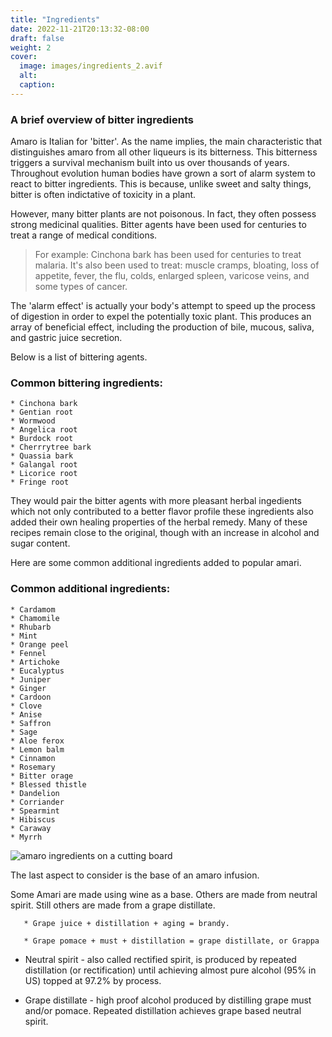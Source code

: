 ```yaml
---
title: "Ingredients"
date: 2022-11-21T20:13:32-08:00
draft: false
weight: 2
cover:
  image: images/ingredients_2.avif
  alt:
  caption:
---
```


### A brief overview of bitter ingredients

Amaro is Italian for 'bitter'. As the name implies, the main characteristic that distinguishes amaro from all other liqueurs is its bitterness. This bitterness triggers a survival mechanism built into us over thousands of years. Throughout evolution human bodies have grown a sort of alarm system to react to bitter ingredients. This is because, unlike sweet and salty things, bitter is often indictative of toxicity in a plant.

However, many bitter plants are not poisonous. In fact, they often possess strong medicinal qualities. Bitter agents have been used for centuries to treat a range of medical conditions.

>    For example: Cinchona bark has been used for centuries to treat malaria. It's also been used to treat: muscle cramps, bloating, loss of appetite, fever, the flu, colds, enlarged spleen, varicose veins, and some types of cancer.

The 'alarm effect' is actually your body's attempt to speed up the process of digestion in order to expel the potentially toxic plant. This produces an array of beneficial effect, including the production of bile, mucous, saliva, and gastric juice secretion.

Below is a list of bittering agents.

### Common bittering ingredients:

```
* Cinchona bark
* Gentian root
* Wormwood
* Angelica root
* Burdock root
* Cherrrytree bark
* Quassia bark
* Galangal root
* Licorice root
* Fringe root
```

>

<!-- A brief description of each one? Medicinal quality? History in medicine? Monks Doctors and Health elixirs? Percentage of components? Number of ingredients per amaro? Chartreuse? Benedictine?  -->

They would pair the bitter agents with more pleasant herbal ingedients which not only contributed to a better flavor profile these ingredients also added their own healing properties of the herbal remedy. Many of these recipes remain close to the original, though with an increase in alcohol and sugar content.

Here are some common additional ingredients added to popular amari.

### Common additional ingredients:

```
* Cardamom
* Chamomile
* Rhubarb
* Mint
* Orange peel
* Fennel
* Artichoke
* Eucalyptus
* Juniper
* Ginger
* Cardoon
* Clove
* Anise
* Saffron
* Sage
* Aloe ferox
* Lemon balm
* Cinnamon
* Rosemary
* Bitter orage
* Blessed thistle
* Dandelion
* Corriander
* Spearmint
* Hibiscus
* Caraway
* Myrrh
```

![amaro ingredients on a cutting board](/images/ingredients.avif)

The last aspect to consider is the base of an amaro infusion.

Some Amari are made using wine as a base. Others are made from neutral spirit. Still
others are made from a grape distillate.

       * Grape juice + distillation + aging = brandy.

       * Grape pomace + must + distillation = grape distillate, or Grappa


- Neutral spirit - also called rectified spirit, is produced by repeated distillation (or rectification) until achieving almost pure alcohol (95% in US) topped at 97.2% by
  process.

- Grape distillate - high proof alcohol produced by distilling grape must and/or pomace. Repeated distillation achieves grape based neutral spirit.
